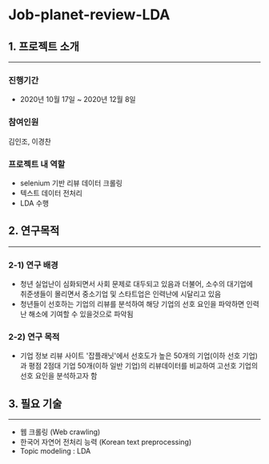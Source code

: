 # Job-planet-review-LDA

## 1. 프로젝트 소개

---

### 진행기간

- 2020년 10월 17일 ~ 2020년 12월 8일

### 참여인원

김인조, 이경찬

### 프로젝트 내 역할

- selenium 기반 리뷰 데이터 크롤링
- 텍스트 데이터 전처리
- LDA 수행

## 2. 연구목적

---

### 2-1) 연구 배경

- 청년 실업난이 심화되면서 사회 문제로 대두되고 있음과 더불어, 소수의 대기업에 취준생들이 몰리면서 중소기업 및 스타트업은 인력난에 시달리고 있음
- 청년들이 선호하는 기업의 리뷰를 분석하여 해당 기업의 선호 요인을 파악하면 인력난 해소에 기여할 수 있을것으로 파악됨

### 2-2) 연구 목적

- 기업 정보 리뷰 사이트 '잡플래닛'에서 선호도가 높은 50개의 기업(이하 선호 기업)과 평점 2점대 기업 50개(이하 일반 기업)의 리뷰데이터를 비교하여 고선호 기업의 선호 요인을 분석하고자 함

## 3. 필요 기술

---

- 웹 크롤링 (Web crawling)
- 한국어 자연어 전처리 능력 (Korean text preprocessing)
- Topic modeling : LDA
